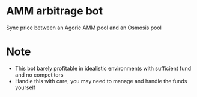 # AMM arbitrage bot

Sync price between an Agoric AMM pool and an Osmosis pool

# Note

- This bot barely profitable in idealistic environments with sufficient fund and no competitors
- Handle this with care, you may need to manage and handle the funds yourself
